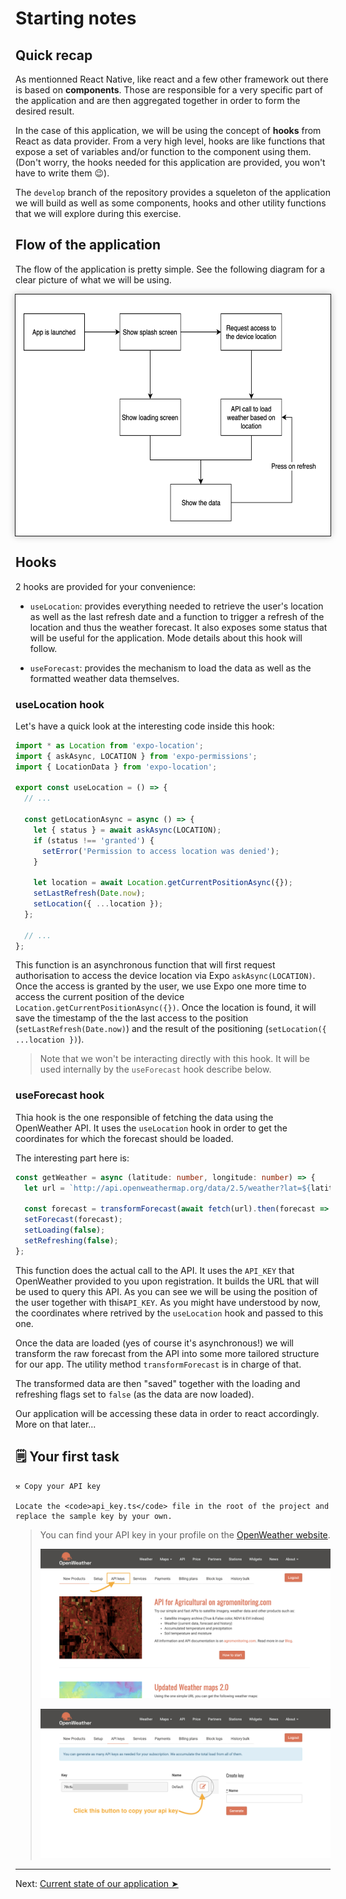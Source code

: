 # Starting notes

## Quick recap

As mentionned React Native, like react and a few other framework out there is based on **components**. Those are responsible for a very specific part of the application and are then aggregated together in order to form the desired result.

In the case of this application, we will be using the concept of **hooks** from React as data provider. From a very high level, hooks are like functions that expose a set of variables and/or function to the component using them. (Don't worry, the hooks needed for this application are provided, you won't have to write them 😉).

The `develop` branch of the repository provides a squeleton of the application we will build as well as some components, hooks and other utility functions that we will explore during this exercise.

## Flow of the application

The flow of the application is pretty simple. See the following diagram for a clear picture of what we will be using.

<div width="100%" style="display: flex; justify-content: center"><img src='../../assets/app_diagram.png' width="624px" height="386px" style="border: 1px solid; box-shadow: 0px 0px 10px #BBB"/></div>

## Hooks

2 hooks are provided for your convenience:

- `useLocation`: provides everything needed to retrieve the user's location as well as the last refresh date and a function to trigger a refresh of the location and thus the weather forecast. It also exposes some status that will be useful for the application. Mode details about this hook will follow.

- `useForecast`: provides the mechanism to load the data as well as the formatted weather data themselves.

### useLocation hook

Let's have a quick look at the interesting code inside this hook:

```typescript
import * as Location from 'expo-location';
import { askAsync, LOCATION } from 'expo-permissions';
import { LocationData } from 'expo-location';

export const useLocation = () => {
  // ...

  const getLocationAsync = async () => {
    let { status } = await askAsync(LOCATION);
    if (status !== 'granted') {
      setError('Permission to access location was denied');
    }

    let location = await Location.getCurrentPositionAsync({});
    setLastRefresh(Date.now);
    setLocation({ ...location });
  };

  // ...
};
```

This function is an asynchronous function that will first request authorisation to access the device location via Expo `askAsync(LOCATION)`. Once the access is granted by the user, we use Expo one more time to access the current position of the device `Location.getCurrentPositionAsync({})`. Once the location is found, it will save the timestamp of the the last access to the position (`setLastRefresh(Date.now)`) and the result of the positioning (`setLocation({ ...location })`).

> Note that we won't be interacting directly with this hook. It will be used internally by the `useForecast` hook describe below.

### useForecast hook

Thia hook is the one responsible of fetching the data using the OpenWeather API. It uses the `useLocation` hook in order to get the coordinates for which the forecast should be loaded.

The interesting part here is:

```typescript
const getWeather = async (latitude: number, longitude: number) => {
  let url = `http://api.openweathermap.org/data/2.5/weather?lat=${latitude}&lon=${longitude}&units=metric&appid=${API_KEY}`;

  const forecast = transformForecast(await fetch(url).then(forecast => forecast.json()));
  setForecast(forecast);
  setLoading(false);
  setRefreshing(false);
};
```

This function does the actual call to the API. It uses the `API_KEY` that OpenWeather provided to you upon registration. It builds the URL that will be used to query this API. As you can see we will be using the position of the user together with this`API_KEY`. As you might have understood by now, the coordinates where retrived by the `useLocation` hook and passed to this one.

Once the data are loaded (yes of course it's asynchronous!) we will transform the raw forecast from the API into some more tailored structure for our app. The utility method `transformForecast` is in charge of that.

The transformed data are then "saved" together with the loading and refreshing flags set to `false` (as the data are now loaded).

Our application will be accessing these data in order to react accordingly. More on that later...

## 🗒 Your first task

```
⚒ Copy your API key

Locate the <code>api_key.ts</code> file in the root of the project and replace the sample key by your own.

```

> You can find your API key in your profile on the [OpenWeather website](https://home.openweathermap.org/api_keys).
>
> ![](../../assets/openweather_1.png)
>
> ![](../../assets/openweather_2.png)

---

Next: [Current state of our application ➤](./guide_2.md)

